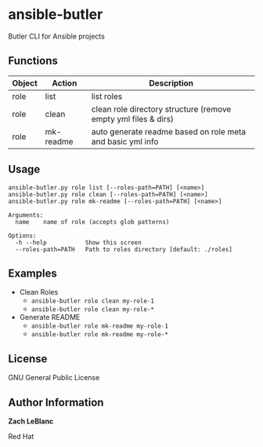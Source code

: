 ansible-butler
=========

Butler CLI for Ansible projects

Functions
------------

| Object | Action | Description |
| ------ | ------ | ----------- |
| role | list | list roles |
| role | clean | clean role directory structure (remove empty yml files & dirs) |
| role | mk-readme | auto generate readme based on role meta and basic yml info |

Usage
--------------

```
ansible-butler.py role list [--roles-path=PATH] [<name>]
ansible-butler.py role clean [--roles-path=PATH] [<name>]
ansible-butler.py role mk-readme [--roles-path=PATH] [<name>]

Arguments:
  name    name of role (accepts glob patterns)

Options:
  -h --help           Show this screen
  --roles-path=PATH   Path to roles directory [default: ./roles]
```

Examples
----------------

- Clean Roles 
  - `ansible-butler role clean my-role-1`
  - `ansible-butler role clean my-role-*`
- Generate README
  - `ansible-butler role mk-readme my-role-1`
  - `ansible-butler role mk-readme my-role-*`

License
-------

GNU General Public License

Author Information
-------
**Zach LeBlanc**

Red Hat